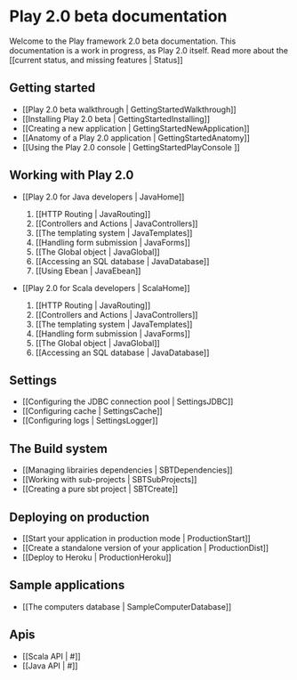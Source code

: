 # Play 2.0 beta documentation

Welcome to the Play framework 2.0 beta documentation. This documentation is a work in progress, as Play 2.0 itself. Read more about the [[current status, and missing features | Status]]

## Getting started

- [[Play 2.0 beta walkthrough | GettingStartedWalkthrough]]
- [[Installing Play 2.0 beta | GettingStartedInstalling]]
- [[Creating a new application | GettingStartedNewApplication]]
- [[Anatomy of a Play 2.0 application | GettingStartedAnatomy]]
- [[Using the Play 2.0 console | GettingStartedPlayConsole ]]

## Working with Play 2.0

- [[Play 2.0 for Java developers | JavaHome]]
  1. [[HTTP Routing | JavaRouting]]
  2. [[Controllers and Actions | JavaControllers]]
  3. [[The templating system | JavaTemplates]]
  4. [[Handling form submission | JavaForms]]
  5. [[The Global object | JavaGlobal]]
  5. [[Accessing an SQL database | JavaDatabase]]
  6. [[Using Ebean | JavaEbean]]

- [[Play 2.0 for Scala developers | ScalaHome]]
  1. [[HTTP Routing | JavaRouting]]
  2. [[Controllers and Actions | JavaControllers]]
  3. [[The templating system | JavaTemplates]]
  4. [[Handling form submission | JavaForms]]
  5. [[The Global object | JavaGlobal]]
  5. [[Accessing an SQL database | JavaDatabase]]

## Settings

- [[Configuring the JDBC connection pool | SettingsJDBC]]
- [[Configuring cache | SettingsCache]]
- [[Configuring logs | SettingsLogger]]

## The Build system

- [[Managing librairies dependencies | SBTDependencies]]
- [[Working with sub-projects | SBTSubProjects]]
- [[Creating a pure sbt project | SBTCreate]]

## Deploying on production

- [[Start your application in production mode | ProductionStart]]
- [[Create a standalone version of your application | ProductionDist]]
- [[Deploy to Heroku | ProductionHeroku]]

## Sample applications

- [[The computers database | SampleComputerDatabase]]

## Apis

- [[Scala API | #]]
- [[Java API | #]]
